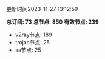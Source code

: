更新时间2023-11-27 13:12:59

**总订阅: 73**
**总节点: 850**
**有效节点: 239**
- v2ray节点: 189
- trojan节点: 25
- ss节点: 25
